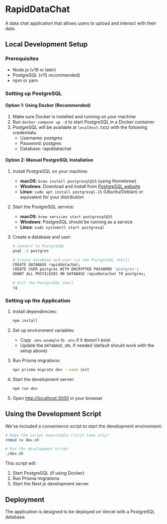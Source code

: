 # RapidDataChat

A data chat application that allows users to upload and interact with their data.

## Local Development Setup

### Prerequisites

- Node.js (v18 or later)
- PostgreSQL (v15 recommended)
- npm or yarn

### Setting up PostgreSQL

#### Option 1: Using Docker (Recommended)

1. Make sure Docker is installed and running on your machine
2. Run `docker-compose up -d` to start PostgreSQL in a Docker container
3. PostgreSQL will be available at `localhost:5432` with the following credentials:
   - Username: postgres
   - Password: postgres
   - Database: rapiddatachat

#### Option 2: Manual PostgreSQL Installation

1. Install PostgreSQL on your machine:

   - **macOS**: `brew install postgresql@15` (using Homebrew)
   - **Windows**: Download and install from [PostgreSQL website](https://www.postgresql.org/download/windows/)
   - **Linux**: `sudo apt install postgresql-15` (Ubuntu/Debian) or equivalent for your distribution

2. Start the PostgreSQL service:

   - **macOS**: `brew services start postgresql@15`
   - **Windows**: PostgreSQL should be running as a service
   - **Linux**: `sudo systemctl start postgresql`

3. Create a database and user:

   ```bash
   # Connect to PostgreSQL
   psql -U postgres

   # Create database and user (in the PostgreSQL shell)
   CREATE DATABASE rapiddatachat;
   CREATE USER postgres WITH ENCRYPTED PASSWORD 'postgres';
   GRANT ALL PRIVILEGES ON DATABASE rapiddatachat TO postgres;

   # Exit the PostgreSQL shell
   \q
   ```

### Setting up the Application

1. Install dependencies:

   ```bash
   npm install
   ```

2. Set up environment variables:

   - Copy `.env.example` to `.env` if it doesn't exist
   - Update the `DATABASE_URL` if needed (default should work with the setup above)

3. Run Prisma migrations:

   ```bash
   npx prisma migrate dev --name init
   ```

4. Start the development server:

   ```bash
   npm run dev
   ```

5. Open [http://localhost:3000](http://localhost:3000) in your browser

## Using the Development Script

We've included a convenience script to start the development environment:

```bash
# Make the script executable (first time only)
chmod +x dev.sh

# Run the development script
./dev.sh
```

This script will:

1. Start PostgreSQL (if using Docker)
2. Run Prisma migrations
3. Start the Next.js development server

## Deployment

The application is designed to be deployed on Vercel with a PostgreSQL database.
